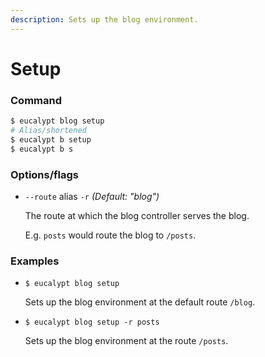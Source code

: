 ```yaml
---
description: Sets up the blog environment.
---
```


# Setup

### Command

```ruby
$ eucalypt blog setup
# Alias/shortened
$ eucalypt b setup
$ eucalypt b s
```

### Options/flags

* `--route` alias `-r` _\(Default: "blog"\)_

  The route at which the blog controller serves the blog.

  E.g. `posts` would route the blog to `/posts`.

### Examples

* `$ eucalypt blog setup`

  Sets up the blog environment at the default route `/blog`.

* `$ eucalypt blog setup -r posts`

  Sets up the blog environment at the route `/posts`.

